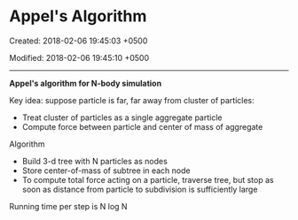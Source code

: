 # Appel's Algorithm

Created: 2018-02-06 19:45:03 +0500

Modified: 2018-02-06 19:45:10 +0500

---

**Appel's algorithm for N-body simulation**

Key idea: suppose particle is far, far away from cluster of particles:
-   Treat cluster of particles as a single aggregate particle
-   Compute force between particle and center of mass of aggregate

Algorithm
-   Build 3-d tree with N particles as nodes
-   Store center-of-mass of subtree in each node
-   To compute total force acting on a particle, traverse tree, but stop as soon as distance from particle to subdivision is sufficiently large

Running time per step is N log N
